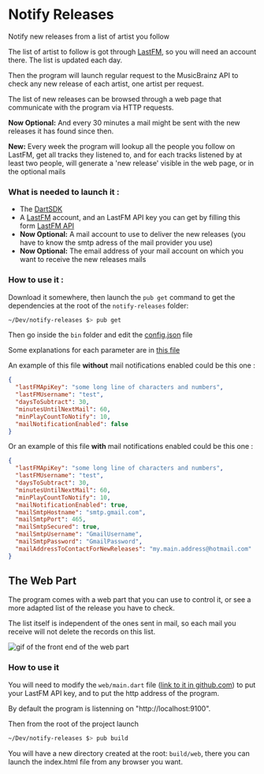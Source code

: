 # Notify Releases

Notify new releases from a list of artist you follow

The list of artist to follow is got through [LastFM](https://www.last.fm), so you will need an account there.
The list is updated each day.

Then the program will launch regular request to the MusicBrainz API to check any new release of each artist, 
one artist per request.

The list of new releases can be browsed through a web page that communicate with the program via HTTP requests.

<b>Now Optional:</b> And every 30 minutes a mail might be sent with the new releases it has found since then.

<b>New:</b> Every week the program will lookup all the people you follow on LastFM, 
get all tracks they listened to, and for each tracks listened by at least two people, will generate a 'new release'
visible in the web page, or in the optional mails

### What is needed to launch it :

- The [DartSDK](https://www.dartlang.org/install)
- A [LastFM](https://www.last.fm) account, and an LastFM API key you can get by filling 
this form [LastFM API](https://www.last.fm/api/account/create) 
- <b>Now Optional:</b> A mail account to use to deliver the new releases 
(you have to know the smtp adress of the mail provider you use)
- <b>Now Optional:</b> The email address of your mail account on which you want to receive the new releases mails

### How to use it :

Download it somewhere, then launch the `pub get` command to get the dependencies at the root of the `notify-releases` folder:
```bash
~/Dev/notify-releases $> pub get
```
Then go inside the `bin` folder and edit the 
[config.json](https://github.com/antonin-lebrard/notify-releases/blob/master/bin/config.json) file

Some explanations for each parameter are in 
[this file](https://github.com/antonin-lebrard/notify-releases/blob/master/lib/config.dart)

An example of this file <b>without</b> mail notifications enabled could be this one :
```json
{
  "lastFMApiKey": "some long line of characters and numbers",
  "lastFMUsername": "test",
  "daysToSubtract": 30,
  "minutesUntilNextMail": 60,
  "minPlayCountToNotify": 10,
  "mailNotificationEnabled": false
}
```

Or an example of this file <b>with</b> mail notifications enabled could be this one :
```json
{
  "lastFMApiKey": "some long line of characters and numbers",
  "lastFMUsername": "test",
  "daysToSubtract": 30,
  "minutesUntilNextMail": 60,
  "minPlayCountToNotify": 10,
  "mailNotificationEnabled": true,
  "mailSmtpHostname": "smtp.gmail.com",
  "mailSmtpPort": 465,
  "mailSmtpSecured": true,
  "mailSmtpUsername": "GmailUsername",
  "mailSmtpPassword": "GmailPassword",
  "mailAddressToContactForNewReleases": "my.main.address@hotmail.com"
}
```

## The Web Part

The program comes with a web part that you can use to control it, 
or see a more adapted list of the release you have to check.

The list itself is independent of the ones sent in mail, so each mail you receive will not delete the records on this list.

![gif of the front end of the web part](https://github.com/antonin-lebrard/notify-releases/blob/master/test5.gif)

### How to use it

You will need to modify the `web/main.dart` file 
([link to it in github.com](https://github.com/antonin-lebrard/notify-releases/blob/master/web/main.dart))
to put your LastFM API key, and to put the http address of the program.

By default the program is listenning on "http://localhost:9100".

Then from the root of the project launch 
```bash
~/Dev/notify-releases $> pub build
```

You will have a new directory created at the root: `build/web`,
there you can launch the index.html file from any browser you want. 
